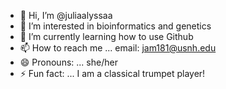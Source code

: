 - 👋 Hi, I’m @juliaalyssaa
- 👀 I’m interested in bioinformatics and genetics
- 🌱 I’m currently learning how to use Github
- 📫 How to reach me ... email: jam181@usnh.edu
- 😄 Pronouns: ... she/her
- ⚡ Fun fact: ... I am a classical trumpet player!

<!---
juliaalyssaa/juliaalyssaa is a ✨ special ✨ repository because its `README.md` (this file) appears on your GitHub profile.
You can click the Preview link to take a look at your changes.
--->
